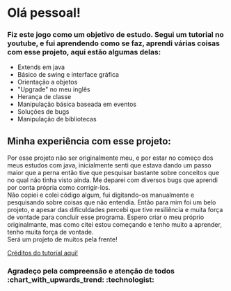 <h1>Olá pessoal!</h1>

<h3>Fiz este jogo como um objetivo de estudo.
Segui um tutorial no youtube, e fui aprendendo como se faz, aprendi várias coisas com esse projeto, aqui estão algumas delas: </h3>

<ul>
  <li>Extends em java</li>
  <li>Básico de swing e interface gráfica</li>
  <li>Orientação a objetos</li>
  <li>"Upgrade" no meu inglês</li>
  <li>Herança de classe</li>
  <li>Manipulação básica baseada em eventos</li>
  <li>Soluções de bugs</li>
  <li>Manipulação de bibliotecas</li>
</ul>

<h2>Minha experiência com esse projeto: </h2>
<p>
  Por esse projeto não ser originalmente meu, e por estar no começo dos meus estudos com java, inicialmente senti que estava dando um passo maior que a perna
então tive que pesquisar bastante sobre conceitos que no qual não tinha visto ainda. Me deparei com diversos bugs que aprendi por conta própria como corrigir-los.
  <br>
  Não copiei e colei código algum, fui digitando-os manualmente e pesquisando sobre coisas que não entendia. Então para mim foi um belo projeto, e apesar das dificuldades
  percebi que tive resiliência e muita força de vontade para concluir esse programa. 
  Espero criar o meu próprio originalmante, mas como citei estou começando e tenho muito a aprender, tenho muita força de vontade.
  <br>
  Será um projeto de muitos pela frente!
</p>
<a href="https://youtu.be/N1ktYfszqnM?si=Zn7h6hpfxxRIfH1I">Créditos do tutorial aqui!</a>

<h3>Agradeço pela compreensão e atenção de todos :chart_with_upwards_trend: :technologist:</h3>




